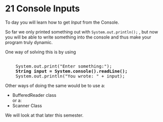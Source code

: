 # 21 Console Inputs

To day you will learn how to get _Input_ from the Console.    

So far we only printed something out with ```` System.out.println(); ```` , but now you will be able to write something into the console and thus make your program truly dynamic.

One way of solving this is by using 

<pre>    
    System.out.print("Enter something:");
    <b>String input = System.console().readLine();</b>
    System.out.println("You wrote: " + input);
</pre>     

Other ways of doing the same would be to use a:    

* BufferedReader class    
or a: 
* Scanner Class

We will look at that later this semester.